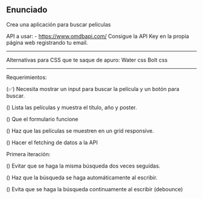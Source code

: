## Enunciado

Crea una aplicación para buscar películas

API a usar: - https://www.omdbapi.com/
Consigue la API Key en la propia página web registrando tu email.

---

Alternativas para CSS que te saque de apuro:
Water css
Bolt css

---

Requerimientos:

(✅) Necesita mostrar un input para buscar la película y un botón para buscar.

() Lista las películas y muestra el título, año y poster.

() Que el formulario funcione

() Haz que las películas se muestren en un grid responsive.

() Hacer el fetching de datos a la API

Primera iteración:

() Evitar que se haga la misma búsqueda dos veces seguidas.

() Haz que la búsqueda se haga automáticamente al escribir.

() Evita que se haga la búsqueda continuamente al escribir (debounce)
